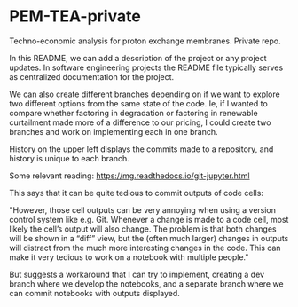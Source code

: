 # PEM-TEA-private
Techno-economic analysis for proton exchange membranes. Private repo. 

In this README, we can add a description of the project or any project updates. In software engineering projects the README file typically serves as centralized documentation for the project. 

We can also create different branches depending on if we want to explore two different options from the same state of the code. Ie, if I wanted to compare whether factoring in degradation or factoring in renewable curtailment made more of a difference to our pricing, I could create two branches and work on implementing each in one branch.  

History on the upper left displays the commits made to a repository, and history is unique to each branch. 

Some relevant reading:
https://mg.readthedocs.io/git-jupyter.html

This says that it can be quite tedious to commit outputs of code cells:

"However, those cell outputs can be very annoying when using a version control system like e.g. Git. Whenever a change is made to a code cell, most likely the cell’s output will also change. The problem is that both changes will be shown in a “diff” view, but the (often much larger) changes in outputs will distract from the much more interesting changes in the code. This can make it very tedious to work on a notebook with multiple people."

But suggests a workaround that I can try to implement, creating a dev branch where we develop the notebooks, and a separate branch where we can commit notebooks with outputs displayed. 
